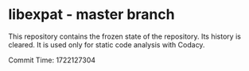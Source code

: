 # libexpat - master branch

This repository contains the frozen state of the repository.
Its history is cleared. It is used only for static code
analysis with Codacy.

Commit Time: 1722127304